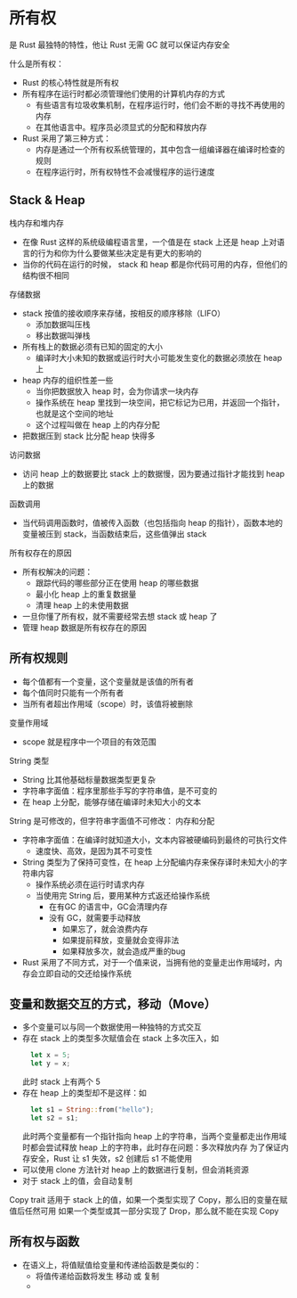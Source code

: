 # 所有权
是 Rust 最独特的特性，他让 Rust 无需 GC 就可以保证内存安全

什么是所有权：
- Rust 的核心特性就是所有权
- 所有程序在运行时都必须管理他们使用的计算机内存的方式
  - 有些语言有垃圾收集机制，在程序运行时，他们会不断的寻找不再使用的内存
  - 在其他语言中。程序员必须显式的分配和释放内存
- Rust 采用了第三种方式：
  - 内存是通过一个所有权系统管理的，其中包含一组编译器在编译时检查的规则
  - 在程序运行时，所有权特性不会减慢程序的运行速度
  
## Stack & Heap
栈内存和堆内存
- 在像 Rust 这样的系统级编程语言里，一个值是在 stack 上还是 heap 上对语言的行为和你为什么要做某些决定是有更大的影响的
- 当你的代码在运行的时候， stack 和 heap 都是你代码可用的内存，但他们的结构很不相同

存储数据
- stack 按值的接收顺序来存储，按相反的顺序移除（LIFO）
  - 添加数据叫压栈
  - 移出数据叫弹栈
- 所有栈上的数据必须有已知的固定的大小
  - 编译时大小未知的数据或运行时大小可能发生变化的数据必须放在 heap 上
- heap 内存的组织性差一些
  - 当你把数据放入 heap 时，会为你请求一块内存
  - 操作系统在 heap 里找到一块空间，把它标记为已用，并返回一个指针，也就是这个空间的地址
  - 这个过程叫做在 heap 上的内存分配
- 把数据压到 stack 比分配 heap 快得多

访问数据
- 访问 heap 上的数据要比 stack 上的数据慢，因为要通过指针才能找到 heap 上的数据

函数调用
- 当代码调用函数时，值被传入函数（也包括指向 heap 的指针），函数本地的变量被压到 stack，当函数结束后，这些值弹出 stack


所有权存在的原因
- 所有权解决的问题：
  - 跟踪代码的哪些部分正在使用 heap 的哪些数据
  - 最小化 heap 上的重复数据量
  - 清理 heap 上的未使用数据
- 一旦你懂了所有权，就不需要经常去想 stack 或 heap 了
- 管理 heap 数据是所有权存在的原因

## 所有权规则
- 每个值都有一个变量，这个变量就是该值的所有者
- 每个值同时只能有一个所有者
- 当所有者超出作用域（scope）时，该值将被删除

变量作用域
- scope 就是程序中一个项目的有效范围


String 类型
- String 比其他基础标量数据类型更复杂
- 字符串字面值：程序里那些手写的字符串值，是不可变的
- 在 heap 上分配，能够存储在编译时未知大小的文本

String 是可修改的，但字符串字面值不可修改：
内存和分配
- 字符串字面值：在编译时就知道大小，文本内容被硬编码到最终的可执行文件
  - 速度快、高效，是因为其不可变性
- String 类型为了保持可变性，在 heap 上分配编内存来保存译时未知大小的字符串内容
  - 操作系统必须在运行时请求内存
  - 当使用完 String 后，要用某种方式返还给操作系统
    - 在有GC 的语言中，GC会清理内存
    - 没有 GC，就需要手动释放
      - 如果忘了，就会浪费内存
      - 如果提前释放，变量就会变得非法
      - 如果释放多次，就会造成严重的bug
- Rust 采用了不同方式，对于一个值来说，当拥有他的变量走出作用域时，内存会立即自动的交还给操作系统


## 变量和数据交互的方式，移动（Move）
- 多个变量可以与同一个数据使用一种独特的方式交互
- 存在 stack 上的类型多次赋值会在 stack 上多次压入，如
  ```rs
    let x = 5;
    let y = x;
  ```
  此时 stack 上有两个 5
- 存在 heap 上的类型却不是这样：如
  ```rs
    let s1 = String::from("hello");
    let s2 = s1;
  ```
  此时两个变量都有一个指针指向 heap 上的字符串，当两个变量都走出作用域时都会尝试释放 heap 上的字符串，此时存在问题：多次释放内存
  为了保证内存安全，Rust 让 s1 失效，s2 创建后 s1 不能使用
- 可以使用 clone 方法针对 heap 上的数据进行复制，但会消耗资源
- 对于 stack 上的值，会自动复制

Copy trait 适用于 stack 上的值，如果一个类型实现了 Copy，那么旧的变量在赋值后任然可用
如果一个类型或其一部分实现了 Drop，那么就不能在实现 Copy


## 所有权与函数
- 在语义上，将值赋值给变量和传递给函数是类似的：
  - 将值传递给函数将发生 移动 或 复制
  - 
